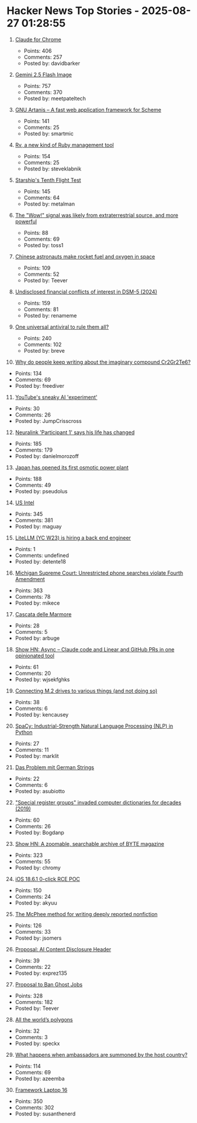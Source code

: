 # Hacker News Top Stories - 2025-08-27 01:28:55

1. [Claude for Chrome](https://www.anthropic.com/news/claude-for-chrome)
   - Points: 406
   - Comments: 257
   - Posted by: davidbarker

2. [Gemini 2.5 Flash Image](https://developers.googleblog.com/en/introducing-gemini-2-5-flash-image/)
   - Points: 757
   - Comments: 370
   - Posted by: meetpateltech

3. [GNU Artanis – A fast web application framework for Scheme](https://artanis.dev/index.html)
   - Points: 141
   - Comments: 25
   - Posted by: smartmic

4. [Rv, a new kind of Ruby management tool](https://andre.arko.net/2025/08/25/rv-a-new-kind-of-ruby-management-tool/)
   - Points: 154
   - Comments: 25
   - Posted by: steveklabnik

5. [Starship's Tenth Flight Test](https://www.spacex.com/)
   - Points: 145
   - Comments: 64
   - Posted by: metalman

6. [The "Wow!" signal was likely from extraterrestrial source, and more powerful](https://www.iflscience.com/the-wow-signal-was-likely-from-an-extraterrestrial-source-and-more-powerful-than-we-thought-80561)
   - Points: 88
   - Comments: 69
   - Posted by: toss1

7. [Chinese astronauts make rocket fuel and oxygen in space](https://www.livescience.com/space/space-exploration/chinese-astronauts-make-rocket-fuel-and-oxygen-in-space-using-1st-of-its-kind-artificial-photosynthesis)
   - Points: 109
   - Comments: 52
   - Posted by: Teever

8. [Undisclosed financial conflicts of interest in DSM-5 (2024)](https://www.bmj.com/content/384/bmj-2023-076902)
   - Points: 159
   - Comments: 81
   - Posted by: renameme

9. [One universal antiviral to rule them all?](https://www.cuimc.columbia.edu/news/one-universal-antiviral-rule-them-all)
   - Points: 240
   - Comments: 102
   - Posted by: breve

10. [Why do people keep writing about the imaginary compound Cr2Gr2Te6?](https://www.righto.com/2025/08/Cr2Ge2Te6-not-Cr2Gr2Te6.html)
   - Points: 134
   - Comments: 69
   - Posted by: freediver

11. [YouTube's sneaky AI 'experiment'](https://www.theatlantic.com/technology/archive/2025/08/youtube-shorts-ai-upscaling/683946/)
   - Points: 30
   - Comments: 26
   - Posted by: JumpCrisscross

12. [Neuralink 'Participant 1' says his life has changed](https://fortune.com/2025/08/23/neuralink-participant-1-noland-arbaugh-18-months-post-surgery-life-changed-elon-musk/)
   - Points: 185
   - Comments: 179
   - Posted by: danielmorozoff

13. [Japan has opened its first osmotic power plant](https://www.theguardian.com/world/2025/aug/25/japan-osmotic-power-plant-fukuoka)
   - Points: 188
   - Comments: 49
   - Posted by: pseudolus

14. [US Intel](https://stratechery.com/2025/u-s-intel/)
   - Points: 345
   - Comments: 381
   - Posted by: maguay

15. [LiteLLM (YC W23) is hiring a back end engineer](https://www.ycombinator.com/companies/litellm/jobs/6uvoBp3-founding-backend-engineer)
   - Points: 1
   - Comments: undefined
   - Posted by: detente18

16. [Michigan Supreme Court: Unrestricted phone searches violate Fourth Amendment](https://reclaimthenet.org/michigan-supreme-court-rules-phone-search-warrants-must-be-specific)
   - Points: 363
   - Comments: 78
   - Posted by: mikece

17. [Cascata delle Marmore](https://en.wikipedia.org/wiki/Cascata_delle_Marmore)
   - Points: 28
   - Comments: 5
   - Posted by: arbuge

18. [Show HN: Async – Claude code and Linear and GitHub PRs in one opinionated tool](https://github.com/bkdevs/async-server)
   - Points: 61
   - Comments: 20
   - Posted by: wjsekfghks

19. [Connecting M.2 drives to various things (and not doing so)](https://utcc.utoronto.ca/~cks/space/blog/tech/M2ToVariousThings)
   - Points: 38
   - Comments: 6
   - Posted by: kencausey

20. [SpaCy: Industrial-Strength Natural Language Processing (NLP) in Python](https://github.com/explosion/spaCy)
   - Points: 27
   - Comments: 11
   - Posted by: marklit

21. [Das Problem mit German Strings](https://www.polarsignals.com/blog/posts/2025/08/26/das-problem-mit-german-strings)
   - Points: 22
   - Comments: 6
   - Posted by: asubiotto

22. ["Special register groups" invaded computer dictionaries for decades (2019)](https://www.righto.com/2019/10/how-special-register-groups-invaded.html)
   - Points: 60
   - Comments: 26
   - Posted by: Bogdanp

23. [Show HN: A zoomable, searchable archive of BYTE magazine](https://byte.tsundoku.io)
   - Points: 323
   - Comments: 55
   - Posted by: chromy

24. [iOS 18.6.1 0-click RCE POC](https://github.com/b1n4r1b01/n-days/blob/main/CVE-2025-43300.md)
   - Points: 150
   - Comments: 24
   - Posted by: akyuu

25. [The McPhee method for writing deeply reported nonfiction](https://jsomers.net/blog/the-mcphee-method)
   - Points: 126
   - Comments: 33
   - Posted by: jsomers

26. [Proposal: AI Content Disclosure Header](https://www.ietf.org/archive/id/draft-abaris-aicdh-00.html)
   - Points: 39
   - Comments: 22
   - Posted by: exprez135

27. [Proposal to Ban Ghost Jobs](https://www.cnbc.com/2025/08/25/tech-worker-was-frustrated-with-ghost-jobs-now-hes-trying-to-pass-a-national-ban.html)
   - Points: 328
   - Comments: 182
   - Posted by: Teever

28. [All the world’s polygons](https://www.sum.si/journal-articles/all-the-worlds-polygons)
   - Points: 32
   - Comments: 3
   - Posted by: speckx

29. [What happens when ambassadors are summoned by the host country?](https://politics.stackexchange.com/questions/93401/what-happens-when-ambassadors-are-summoned-by-the-foreign-ministry-of-their-host)
   - Points: 114
   - Comments: 69
   - Posted by: azeemba

30. [Framework Laptop 16](https://frame.work/ro/en/laptop16?tab=whats-new)
   - Points: 350
   - Comments: 302
   - Posted by: susanthenerd

